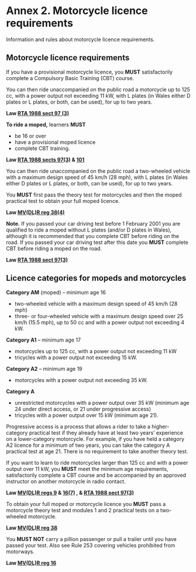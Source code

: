 
# Annex 2. Motorcycle licence requirements

Information and rules about motorcycle licence requirements.

## Motorcycle licence requirements

If you have a provisional motorcycle licence, you **MUST** satisfactorily complete a Compulsory Basic Training (CBT) course.

You can then ride unaccompanied on the public road a motorcycle up to 125 cc, with a power output not exceeding 11 kW, with L plates (in Wales either D plates or L plates, or both, can be used), for up to two years.

**Law [RTA 1988 sect 97 (3)](http://www.legislation.gov.uk/ukpga/1988/52/section/97)**

**To ride a moped,** learners **MUST**

 * be 16 or over
 * have a provisional moped licence
 * complete CBT training.

**Law [RTA 1988 sects 97(3)](http://www.legislation.gov.uk/ukpga/1988/52/section/97) & [101](http://www.legislation.gov.uk/ukpga/1988/52/section/101)**

You can then ride unaccompanied on the public road a two-wheeled vehicle with a maximum design speed of 45 km/h (28 mph), with L plates (in Wales either D plates or L plates, or both, can be used), for up to two years.

You **MUST** first pass the theory test for motorcycles and then the moped practical test to obtain your full moped licence.

**Law [MV(DL)R reg 38(4)](http://www.legislation.gov.uk/uksi/1999/2864/regulation/38/made)**

**Note.** If you passed your car driving test before 1 February 2001 you are qualified to ride a moped without L plates (and/or D plates in Wales), although it is recommended that you complete CBT before riding on the road. If you passed your car driving test after this date you **MUST** complete CBT before riding a moped on the road.

**Law [RTA 1988 sect 97(3)](http://www.legislation.gov.uk/ukpga/1988/52/section/97)**

## Licence categories for mopeds and motorcycles

**Category AM** (moped) – minimum age 16

 * two-wheeled vehicle with a maximum design speed of 45 km/h (28 mph)
 * three- or four-wheeled vehicle with a maximum design speed over 25 km/h (15.5 mph), up to 50 cc and with a power output not exceeding 4 kW.

**Category A1** – minimum age 17

 * motorcycles up to 125 cc, with a power output not exceeding 11 kW
 * tricycles with a power output not exceeding 15 kW.

**Category A2** – minimum age 19

 * motorcycles with a power output not exceeding 35 kW.

**Category A**

 * unrestricted motorcycles with a power output over 35 kW (minimum age 24 under direct access, or 21 under progressive access)
 * tricycles with a power output over 15 kW (minimum age 21).

Progressive access is a process that allows a rider to take a higher-category practical test if they already have at least two years’ experience on a lower-category motorcycle. For example, if you have held a category A2 licence for a minimum of two years, you can take the category A practical test at age 21. There is no requirement to take another theory test.

If you want to learn to ride motorcycles larger than 125 cc and with a power output over 11 kW, you **MUST** meet the minimum age requirements, satisfactorily complete a CBT course and be accompanied by an approved instructor on another motorcycle in radio contact.

**Law [MV(DL)R regs 9](http://www.legislation.gov.uk/uksi/1999/2864/regulation/9/made) & [16(7)](http://www.legislation.gov.uk/uksi/1999/2864/regulation/16/made) , & [RTA 1988 sect 97(3)](http://www.legislation.gov.uk/ukpga/1988/52/section/97)**

To obtain your full moped or motorcycle licence you **MUST** pass a motorcycle theory test and modules 1 and 2 practical tests on a two-wheeled motorcycle.

**Law [MV(DL)R reg 38](http://www.legislation.gov.uk/uksi/1999/2864/regulation/38/made)**

You **MUST NOT** carry a pillion passenger or pull a trailer until you have passed your test. Also see Rule 253 covering vehicles prohibited from motorways.

**Law [MV(DL)R reg 16](http://www.legislation.gov.uk/uksi/1999/2864/regulation/16/made)**

